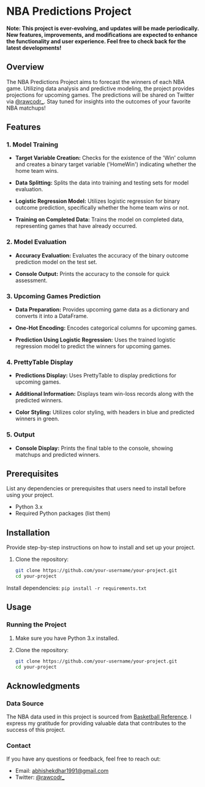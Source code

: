 # NBA Predictions Project

**Note: This project is ever-evolving, and updates will be made periodically. New features, improvements, and modifications are expected to enhance the functionality and user experience. Feel free to check back for the latest developments!**

## Overview

The NBA Predictions Project aims to forecast the winners of each NBA game. Utilizing data analysis and predictive modeling, the project provides projections for upcoming games. The predictions will be shared on Twitter via [@rawcodr_](https://twitter.com/rawcodr_). Stay tuned for insights into the outcomes of your favorite NBA matchups!

## Features

### 1. Model Training

- **Target Variable Creation:** Checks for the existence of the 'Win' column and creates a binary target variable ('HomeWin') indicating whether the home team wins.

- **Data Splitting:** Splits the data into training and testing sets for model evaluation.

- **Logistic Regression Model:** Utilizes logistic regression for binary outcome prediction, specifically whether the home team wins or not.

- **Training on Completed Data:** Trains the model on completed data, representing games that have already occurred.

### 2. Model Evaluation

- **Accuracy Evaluation:** Evaluates the accuracy of the binary outcome prediction model on the test set.

- **Console Output:** Prints the accuracy to the console for quick assessment.

### 3. Upcoming Games Prediction

- **Data Preparation:** Provides upcoming game data as a dictionary and converts it into a DataFrame.

- **One-Hot Encoding:** Encodes categorical columns for upcoming games.

- **Prediction Using Logistic Regression:** Uses the trained logistic regression model to predict the winners for upcoming games.

### 4. PrettyTable Display

- **Predictions Display:** Uses PrettyTable to display predictions for upcoming games.

- **Additional Information:** Displays team win-loss records along with the predicted winners.

- **Color Styling:** Utilizes color styling, with headers in blue and predicted winners in green.

### 5. Output

- **Console Display:** Prints the final table to the console, showing matchups and predicted winners.



## Prerequisites

List any dependencies or prerequisites that users need to install before using your project.

- Python 3.x
- Required Python packages (list them)

## Installation

Provide step-by-step instructions on how to install and set up your project.

1. Clone the repository:
   ```bash
   git clone https://github.com/your-username/your-project.git
   cd your-project

Install dependencies:
```pip install -r requirements.txt```

## Usage

### Running the Project

1. Make sure you have Python 3.x installed.

2. Clone the repository:
   ```bash
   git clone https://github.com/your-username/your-project.git
   cd your-project

## Acknowledgments

### Data Source

The NBA data used in this project is sourced from [Basketball Reference](https://www.basketball-reference.com/). I express my gratitude for providing valuable data that contributes to the success of this project.

### Contact

If you have any questions or feedback, feel free to reach out:

- Email: abhishekdhar1991@gmail.com
- Twitter: [@rawcodr_](https://twitter.com/rawcodr_)
